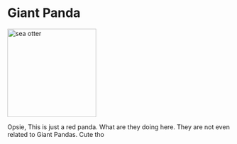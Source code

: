 # Giant Panda

<img src="https://images.unsplash.com/photo-1590692464430-5f55e7221c94?q=80&w=1287&auto=format&fit=crop&ixlib=rb-4.0.3&ixid=M3wxMjA3fDB8MHxwaG90by1wYWdlfHx8fGVufDB8fHx8fA%3D%3D" alt="sea otter" width="200"/>

Opsie, This is just a red panda. What are they doing here. They are not even related to Giant Pandas. Cute tho
